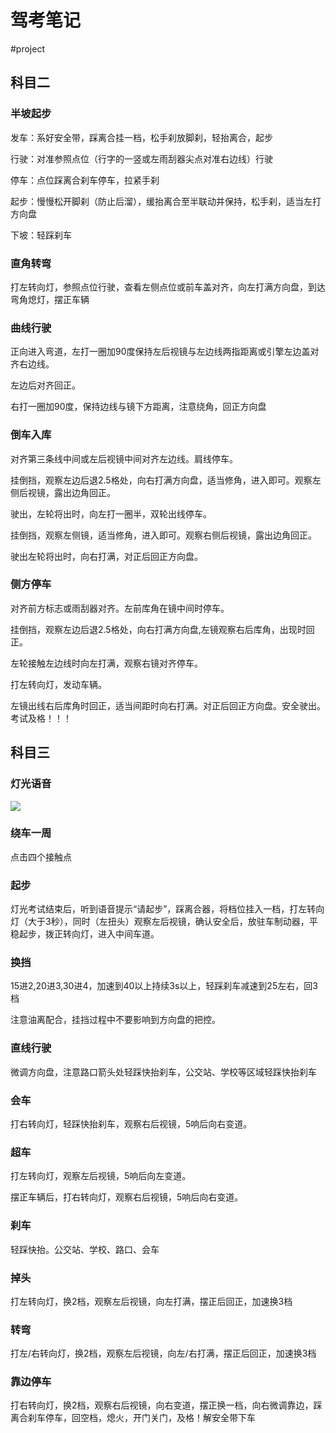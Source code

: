 # 驾考笔记
#project
## 科目二

### 半坡起步

发车：系好安全带，踩离合挂一档，松手刹放脚刹，轻抬离合，起步

行驶：对准参照点位（行字的一竖或左雨刮器尖点对准右边线）行驶

停车：点位踩离合刹车停车，拉紧手刹

起步：慢慢松开脚刹（防止后溜），缓抬离合至半联动并保持，松手刹，适当左打方向盘

下坡：轻踩刹车

### 直角转弯

打左转向灯，参照点位行驶，查看左侧点位或前车盖对齐，向左打满方向盘，到达弯角熄灯，摆正车辆

### 曲线行驶

正向进入弯道，左打一圈加90度保持左后视镜与左边线两指距离或引擎左边盖对齐右边线。

左边后对齐回正。

右打一圈加90度，保持边线与镜下方距离，注意绕角，回正方向盘

### 倒车入库

对齐第三条线中间或左后视镜中间对齐左边线。肩线停车。

挂倒挡，观察左边后退2.5格处，向右打满方向盘，适当修角，进入即可。观察左侧后视镜，露出边角回正。

驶出，左轮将出时，向左打一圈半，双轮出线停车。

挂倒挡，观察左侧镜，适当修角，进入即可。观察右侧后视镜，露出边角回正。

驶出左轮将出时，向右打满，对正后回正方向盘。

### 侧方停车

对齐前方标志或雨刮器对齐。左前库角在镜中间时停车。

挂倒挡，观察左边后退2.5格处，向右打满方向盘,左镜观察右后库角，出现时回正。

左轮接触左边线时向左打满，观察右镜对齐停车。

打左转向灯，发动车辆。

左镜出线右后库角时回正，适当间距时向右打满。对正后回正方向盘。安全驶出。考试及格！！！



## 科目三

###  灯光语音
![](https://obsidian-001-1312884387.cos.ap-nanjing.myqcloud.com/ImageBed/20220717085207.png)


### 绕车一周

点击四个接触点

### 起步

灯光考试结束后，听到语音提示“请起步”，踩离合器，将档位挂入一档，打左转向灯（大于3秒），同时（左扭头）观察左后视镜，确认安全后，放驻车制动器，平稳起步，拨正转向灯，进入中间车道。

### 换挡

15进2,20进3,30进4，加速到40以上持续3s以上，轻踩刹车减速到25左右，回3档

注意油离配合，挂挡过程中不要影响到方向盘的把控。

### 直线行驶

微调方向盘，注意路口箭头处轻踩快抬刹车，公交站、学校等区域轻踩快抬刹车

### 会车

打右转向灯，轻踩快抬刹车，观察右后视镜，5响后向右变道。

### 超车

打左转向灯，观察左后视镜，5响后向左变道。

摆正车辆后，打右转向灯，观察右后视镜，5响后向右变道。

### 刹车

轻踩快抬。公交站、学校、路口、会车

### 掉头

打左转向灯，换2档，观察左后视镜，向左打满，摆正后回正，加速换3档

### 转弯

打左/右转向灯，换2档，观察左后视镜，向左/右打满，摆正后回正，加速换3档

### 靠边停车

打右转向灯，换2档，观察右后视镜，向右变道，摆正换一档，向右微调靠边，踩离合刹车停车，回空档，熄火，开门关门，及格！解安全带下车











